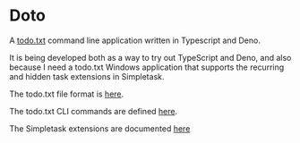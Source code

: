 # Doto
A [todo.txt](http://todotxt.org/) command line application written in Typescript and Deno.

It is being developed both as a way to try out TypeScript and Deno, and also because I need a todo.txt Windows application that supports the recurring and hidden task extensions in Simpletask.

The todo.txt file format is [here](https://github.com/todotxt/todo.txt).

The todo.txt CLI commands are defined [here](https://github.com/todotxt/todo.txt-cli/wiki/Usage).

The Simpletask extensions are documented [here](https://github.com/mpcjanssen/simpletask-android/blob/master/app/src/main/assets/index.en.md)
